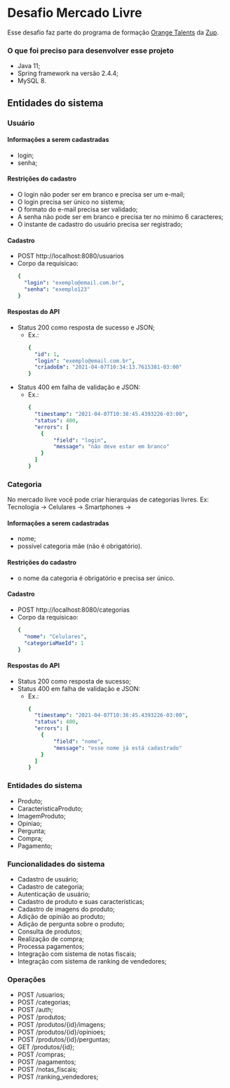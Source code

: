 # Desafio Mercado Livre

Esse desafio faz parte do programa de formação [Orange Talents](https://www.zup.com.br/orange-talents/) da [Zup](https://www.zup.com.br/).

### O que foi preciso para desenvolver esse projeto
- Java 11;
- Spring framework na versão 2.4.4;
- MySQL 8.

## Entidades do sistema
### Usuário
#### Informações a serem cadastradas
- login;
- senha;
#### Restrições do cadastro
- O login não poder ser em branco e precisa ser um e-mail;
- O login precisa ser único no sistema;
- O formato do e-mail precisa ser validado;
- A senha não pode ser em branco e precisa ter no mínimo 6 caracteres;
- O instante de cadastro do usuário precisa ser registrado;
#### Cadastro
- POST http://localhost:8080/usuarios
- Corpo da requisicao:
  ```yaml
  {
    "login": "exemplo@email.com.br",
    "senha": "exemplo123"
  }
  ```
#### Respostas do API
- Status 200 como resposta de sucesso e JSON;
  - Ex.:
    ```yaml
    {
      "id": 1,
      "login": "exemplo@email.com.br",
      "criadoEm": "2021-04-07T10:34:13.7615381-03:00"
    }
    ```
- Status 400 em falha de validação e JSON:
  - Ex.:
    ```yaml
    {
      "timestamp": "2021-04-07T10:38:45.4393226-03:00",
      "status": 400,
      "errors": [
        {
            "field": "login",
            "message": "não deve estar em branco"
        }
      ]
    }
    ```
### Categoria
No mercado livre você pode criar hierarquias de categorias livres. Ex: Tecnologia -> Celulares -> Smartphones ->
#### Informações a serem cadastradas
- nome;
- possível categoria mãe (não é obrigatório).
#### Restrições do cadastro
- o nome da categoria é obrigatório e precisa ser único.
#### Cadastro
- POST http://localhost:8080/categorias
- Corpo da requisicao:
  ```yaml
  {
    "nome": "Celulares",
    "categoriaMaeId": 1
  }
  ```
#### Respostas do API
- Status 200 como resposta de sucesso;
- Status 400 em falha de validação e JSON:
  - Ex.:
    ```yaml
    {
      "timestamp": "2021-04-07T10:38:45.4393226-03:00",
      "status": 400,
      "errors": [
        {
            "field": "nome",
            "message": "esse nome já está cadastrado"
        }
      ]
    }
    ```
### Entidades do sistema
- Produto;
- CaracteristicaProduto;
- ImagemProduto;
- Opiniao;
- Pergunta;
- Compra;
- Pagamento;

### Funcionalidades do sistema
- Cadastro de usuário;
- Cadastro de categoria;
- Autenticação de usuário;
- Cadastro de produto e suas características;
- Cadastro de imagens do produto;
- Adição de opinião ao produto;
- Adição de pergunta sobre o produto;
- Consulta de produtos;
- Realização de compra;
- Processa pagamentos;
- Integração com sistema de notas fiscais;
- Integração com sistema de ranking de vendedores;

### Operações
- POST /usuarios;
- POST /categorias;
- POST /auth;
- POST /produtos;
- POST /produtos/{id}/imagens;
- POST /produtos/{id}/opinioes;
- POST /produtos/{id}/perguntas;
- GET /produtos/{id};
- POST /compras;
- POST /pagamentos;
- POST /notas_fiscais;
- POST /ranking_vendedores;
